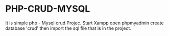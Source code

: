 # PHP-CRUD-MYSQL
It is simple php - Mysql crud Projec.
Start Xampp open phpmyadmin create database 'crud' then import the sql file that is in the project. 
